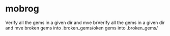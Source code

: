 mobrog
======

Verify all the gems in a given dir and mve brVerify all the gems in a given dir and mve broken gems into .broken_gems/oken gems into .broken_gems/
